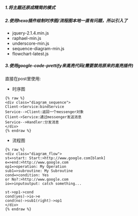 ##### 1.将主题还原成精简的模式
##### 2.使用hexo插件绘制时序图/流程图本地一直有问题，所以引入了
- jquery-2.1.4.min.js 
- raphael-min.js 
- underscore-min.js 
- sequence-diagram-min.js 
- flowchart-latest.js
##### 3.使用google-code-prettify来高亮代码(需要禁用原来的高亮插件)
直接在post里使用:
- 时序图
```
{% raw %}
<div class="diagram_sequence">
Client->Service:bindService
Service-->Client:返回一个messenger对象
Client->Service:通过messenger发送消息
Service-->Handler:分发消息
</div>
{% endraw %}
```


- 流程图
 ```
{% raw %}
<div class="diagram_flow">
st=>start: Start:>http://www.google.com[blank]
e=>end:>http://www.google.com
op1=>operation: My Operation
sub1=>subroutine: My Subroutine
cond=>condition: Yes
or No?:>http://www.google.com
io=>inputoutput: catch something...

st->op1->cond
cond(yes)->io->e
cond(no)->sub1(right)->op1
</div>
{% endraw %}
```


